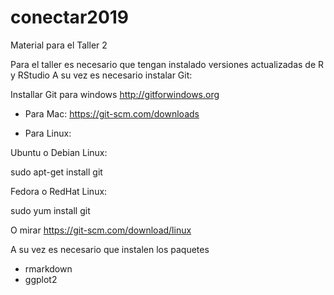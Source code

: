 # conectar2019
Material para el Taller 2 

Para el taller es necesario que tengan instalado versiones actualizadas de R y RStudio
A su vez es necesario instalar Git:


Installar Git para windows  http://gitforwindows.org



- Para  Mac: https://git-scm.com/downloads 

- Para Linux:



Ubuntu o Debian Linux:

sudo apt-get install git


Fedora o RedHat Linux:

sudo yum install git

 
O mirar https://git-scm.com/download/linux


A su vez es necesario que instalen los  paquetes
- rmarkdown
- ggplot2
